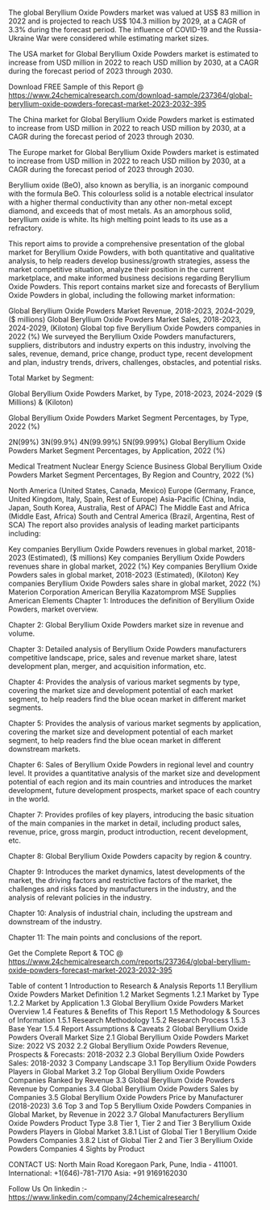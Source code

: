 The global Beryllium Oxide Powders market was valued at US$ 83 million in 2022 and is projected to reach US$ 104.3 million by 2029, at a CAGR of 3.3% during the forecast period. The influence of COVID-19 and the Russia-Ukraine War were considered while estimating market sizes.

The USA market for Global Beryllium Oxide Powders  market is estimated to increase from USD million in 2022 to reach USD million by 2030, at a CAGR during the forecast period of 2023 through 2030.

Download FREE Sample of this Report @ https://www.24chemicalresearch.com/download-sample/237364/global-beryllium-oxide-powders-forecast-market-2023-2032-395

The China market for Global Beryllium Oxide Powders  market is estimated to increase from USD million in 2022 to reach USD million by 2030, at a CAGR during the forecast period of 2023 through 2030.

The Europe market for Global Beryllium Oxide Powders  market is estimated to increase from USD million in 2022 to reach USD million by 2030, at a CAGR during the forecast period of 2023 through 2030.

Beryllium oxide (BeO), also known as beryllia, is an inorganic compound with the formula BeO. This colourless solid is a notable electrical insulator with a higher thermal conductivity than any other non-metal except diamond, and exceeds that of most metals. As an amorphous solid, beryllium oxide is white. Its high melting point leads to its use as a refractory.

This report aims to provide a comprehensive presentation of the global market for Beryllium Oxide Powders, with both quantitative and qualitative analysis, to help readers develop business/growth strategies, assess the market competitive situation, analyze their position in the current marketplace, and make informed business decisions regarding Beryllium Oxide Powders. This report contains market size and forecasts of Beryllium Oxide Powders in global, including the following market information:

Global Beryllium Oxide Powders Market Revenue, 2018-2023, 2024-2029, ($ millions)
Global Beryllium Oxide Powders Market Sales, 2018-2023, 2024-2029, (Kiloton)
Global top five Beryllium Oxide Powders companies in 2022 (%)
We surveyed the Beryllium Oxide Powders manufacturers, suppliers, distributors and industry experts on this industry, involving the sales, revenue, demand, price change, product type, recent development and plan, industry trends, drivers, challenges, obstacles, and potential risks.

Total Market by Segment:

Global Beryllium Oxide Powders Market, by Type, 2018-2023, 2024-2029 ($ Millions) & (Kiloton)

Global Beryllium Oxide Powders Market Segment Percentages, by Type, 2022 (%)

2N(99%)
3N(99.9%)
4N(99.99%)
5N(99.999%)
Global Beryllium Oxide Powders Market Segment Percentages, by Application, 2022 (%)

Medical Treatment
Nuclear Energy
Science
Business
Global Beryllium Oxide Powders Market Segment Percentages, By Region and Country, 2022 (%)

North America (United States, Canada, Mexico)
Europe (Germany, France, United Kingdom, Italy, Spain, Rest of Europe)
Asia-Pacific (China, India, Japan, South Korea, Australia, Rest of APAC)
The Middle East and Africa (Middle East, Africa)
South and Central America (Brazil, Argentina, Rest of SCA)
The report also provides analysis of leading market participants including:

Key companies Beryllium Oxide Powders revenues in global market, 2018-2023 (Estimated), ($ millions)
Key companies Beryllium Oxide Powders revenues share in global market, 2022 (%)
Key companies Beryllium Oxide Powders sales in global market, 2018-2023 (Estimated), (Kiloton)
Key companies Beryllium Oxide Powders sales share in global market, 2022 (%)
Materion Corporation
American Beryllia
Kazatomprom
MSE Supplies
American Elements
Chapter 1: Introduces the definition of Beryllium Oxide Powders, market overview.

Chapter 2: Global Beryllium Oxide Powders market size in revenue and volume.

Chapter 3: Detailed analysis of Beryllium Oxide Powders manufacturers competitive landscape, price, sales and revenue market share, latest development plan, merger, and acquisition information, etc.

Chapter 4: Provides the analysis of various market segments by type, covering the market size and development potential of each market segment, to help readers find the blue ocean market in different market segments.

Chapter 5: Provides the analysis of various market segments by application, covering the market size and development potential of each market segment, to help readers find the blue ocean market in different downstream markets.

Chapter 6: Sales of Beryllium Oxide Powders in regional level and country level. It provides a quantitative analysis of the market size and development potential of each region and its main countries and introduces the market development, future development prospects, market space of each country in the world.

Chapter 7: Provides profiles of key players, introducing the basic situation of the main companies in the market in detail, including product sales, revenue, price, gross margin, product introduction, recent development, etc.

Chapter 8: Global Beryllium Oxide Powders capacity by region & country.

Chapter 9: Introduces the market dynamics, latest developments of the market, the driving factors and restrictive factors of the market, the challenges and risks faced by manufacturers in the industry, and the analysis of relevant policies in the industry.

Chapter 10: Analysis of industrial chain, including the upstream and downstream of the industry.

Chapter 11: The main points and conclusions of the report.

Get the Complete Report & TOC @ https://www.24chemicalresearch.com/reports/237364/global-beryllium-oxide-powders-forecast-market-2023-2032-395

Table of content
1 Introduction to Research & Analysis Reports
1.1 Beryllium Oxide Powders Market Definition
1.2 Market Segments
1.2.1 Market by Type
1.2.2 Market by Application
1.3 Global Beryllium Oxide Powders Market Overview
1.4 Features & Benefits of This Report
1.5 Methodology & Sources of Information
1.5.1 Research Methodology
1.5.2 Research Process
1.5.3 Base Year
1.5.4 Report Assumptions & Caveats
2 Global Beryllium Oxide Powders Overall Market Size
2.1 Global Beryllium Oxide Powders Market Size: 2022 VS 2032
2.2 Global Beryllium Oxide Powders Revenue, Prospects & Forecasts: 2018-2032
2.3 Global Beryllium Oxide Powders Sales: 2018-2032
3 Company Landscape
3.1 Top Beryllium Oxide Powders Players in Global Market
3.2 Top Global Beryllium Oxide Powders Companies Ranked by Revenue
3.3 Global Beryllium Oxide Powders Revenue by Companies
3.4 Global Beryllium Oxide Powders Sales by Companies
3.5 Global Beryllium Oxide Powders Price by Manufacturer (2018-2023)
3.6 Top 3 and Top 5 Beryllium Oxide Powders Companies in Global Market, by Revenue in 2022
3.7 Global Manufacturers Beryllium Oxide Powders Product Type
3.8 Tier 1, Tier 2 and Tier 3 Beryllium Oxide Powders Players in Global Market
3.8.1 List of Global Tier 1 Beryllium Oxide Powders Companies
3.8.2 List of Global Tier 2 and Tier 3 Beryllium Oxide Powders Companies
4 Sights by Product

CONTACT US:
North Main Road Koregaon Park, Pune, India - 411001.
International: +1(646)-781-7170
Asia: +91 9169162030

Follow Us On linkedin :- https://www.linkedin.com/company/24chemicalresearch/
